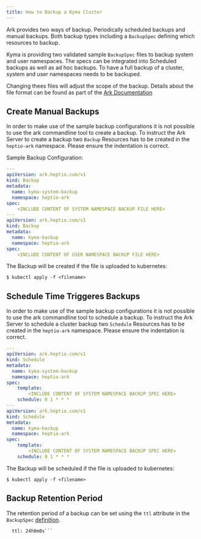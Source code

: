 ```yaml
---
title: How to Backup a Kyma Cluster
---
```

Ark provides two ways of backup. Periodically scheduled backups and manual backups. Both backup types including a `BackupSpec` defining which resources to backup.

Kyma is providing two validated sample `BackupSpec` files to backup system and user namespaces. The specs can be integrated into Scheduled backups as well as ad hoc backups. To have a full backup of a cluster, system and user namespaces needs to be backuped.

<!-- TODO: Un comment asson as the resources are available. - [System Namespace Backup](assets/system-backup.yaml)
- [User Namespace Backup](all-backup.yaml) -->

Changing thees files will adjust the scope of the backup. Details about the file format can be found as part of the [Ark Documentation](https://github.com/heptio/velero/blob/master/docs/api-types/backup.md)

## Create Manual Backups

In order to make use of the sample backup configurations it is not possible to use the ark commandline tool to create a backup. To instruct the Ark Server to create a backup two `Backup` Resources has to be created in the `heptio-ark` namespace. Please ensure the indentation is correct.

Sample Backup Configuration:

```yaml
---
apiVersion: ark.heptio.com/v1
kind: Backup
metadata:
  name: kyma-system-backup
  namespace: heptio-ark
spec:
    <INCLUDE CONTENT OF SYSTEM NAMESPACE BACKUP FILE HERE>
---
apiVersion: ark.heptio.com/v1
kind: Backup
metadata:
  name: kyma-backup
  namespace: heptio-ark
spec:
    <INCLUDE CONTENT OF USER NAMESPACE BACKUP FILE HERE>
```

The Backup will be created if the file is uploaded to kubernetes:

```$ kubectl apply -f <filename>```

## Schedule Time Triggeres Backups

In order to make use of the sample backup configurations it is not possible to use the ark commandline tool to schedule a backup. To instruct the Ark Server to schedule a cluster backup two `Schedule` Resources has to be created in the `heptio-ark` namespace. Please ensure the indentation is correct.

```yaml
---
apiVersion: ark.heptio.com/v1
kind: Schedule
metadata:
  name: kyma-system-backup
  namespace: heptio-ark
spec:
    template:
        <INCLUDE CONTENT OF SYSTEM NAMESPACE BACKUP SPEC HERE>
    schedule: 0 1 * * *
---
apiVersion: ark.heptio.com/v1
kind: Schedule
metadata:
  name: kyma-backup
  namespace: heptio-ark
spec:
    template:
        <INCLUDE CONTENT OF SYSTEM NAMESPACE BACKUP SPEC HERE>
    schedule: 0 1 * * *
```

The Backup will be scheduled if the file is uploaded to kubernetes:

```$ kubectl apply -f <filename>```

## Backup Retention Period

The retention period of a backup can be set using the `ttl` attribute in the `BackupSpec` [definition](https://github.com/heptio/velero/blob/master/docs/api-types/backup.md).

```  # The amount of time before this backup is eligible for garbage collection.
  ttl: 24h0m0s```

